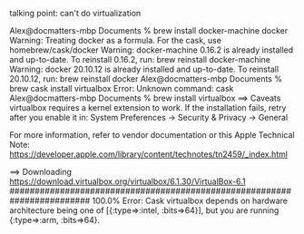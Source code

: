 talking point: can't do virtualization 


Alex@docmatters-mbp Documents % brew install docker-machine docker
Warning: Treating docker as a formula. For the cask, use homebrew/cask/docker
Warning: docker-machine 0.16.2 is already installed and up-to-date.
To reinstall 0.16.2, run:
brew reinstall docker-machine
Warning: docker 20.10.12 is already installed and up-to-date.
To reinstall 20.10.12, run:
brew reinstall docker
Alex@docmatters-mbp Documents % brew cask install virtualbox
Error: Unknown command: cask
Alex@docmatters-mbp Documents % brew install virtualbox
==> Caveats
virtualbox requires a kernel extension to work.
If the installation fails, retry after you enable it in:
System Preferences → Security & Privacy → General

For more information, refer to vendor documentation or this Apple Technical Note:
https://developer.apple.com/library/content/technotes/tn2459/_index.html

==> Downloading https://download.virtualbox.org/virtualbox/6.1.30/VirtualBox-6.1
######################################################################## 100.0%
Error: Cask virtualbox depends on hardware architecture being one of [{:type=>:intel, :bits=>64}], but you are running {:type=>:arm, :bits=>64}.
 
